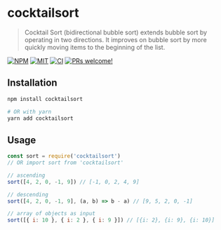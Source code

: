 # cocktailsort

> Cocktail Sort (bidirectional bubble sort) extends bubble sort by operating in two directions. It improves on bubble sort by more quickly moving items to the beginning of the list.

<a href="https://npmjs.com/package/cocktailsort"><img alt="NPM" src="https://img.shields.io/npm/v/cocktailsort" /></a>
<a href="https://github.com/coderosh/cocktailsort"><img alt="MIT" src="https://img.shields.io/badge/license-MIT-blue.svg" /></a>
<a href="#"><img alt="CI" src="https://img.shields.io/github/workflow/status/coderosh/cocktailsort/CI"></a>
<a href="https://github.com/coderosh/cocktailsort"><img src="https://img.shields.io/badge/PRs-welcome-brightgreen.svg" alt="PRs welcome!" /></a>

## Installation

```sh
npm install cocktailsort

# OR with yarn
yarn add cocktailsort
```

## Usage

```js
const sort = require('cocktailsort')
// OR import sort from 'cocktailsort'

// ascending
sort([4, 2, 0, -1, 9]) // [-1, 0, 2, 4, 9]

// descending
sort([4, 2, 0, -1, 9], (a, b) => b - a) // [9, 5, 2, 0, -1]

// array of objects as input
sort([{ i: 10 }, { i: 2 }, { i: 9 }]) // [{i: 2}, {i: 9}, {i: 10}]
```
